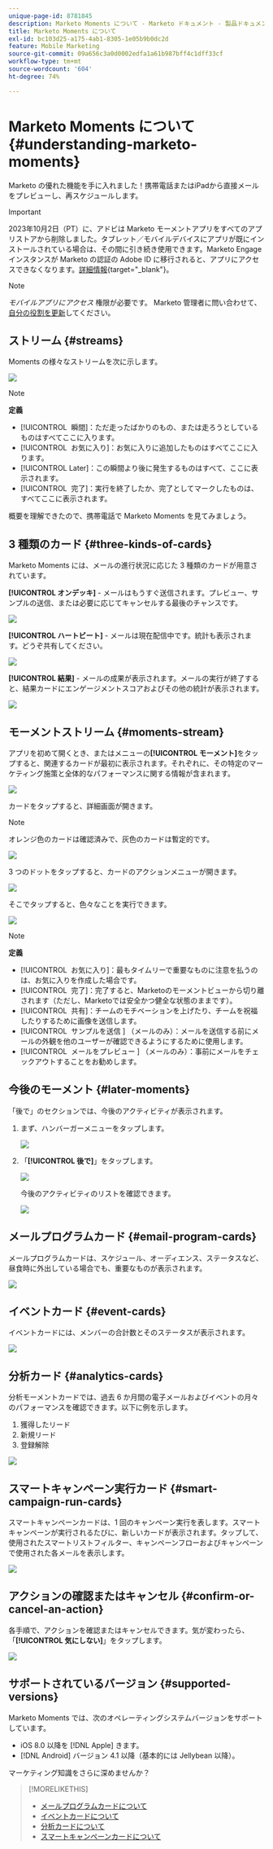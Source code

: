 ```yaml
---
unique-page-id: 8781845
description: Marketo Moments について - Marketo ドキュメント - 製品ドキュメント
title: Marketo Moments について
exl-id: bc103d25-a175-4ab1-8305-1e05b9b0dc2d
feature: Mobile Marketing
source-git-commit: 09a656c3a0d0002edfa1a61b987bff4c1dff33cf
workflow-type: tm+mt
source-wordcount: '604'
ht-degree: 74%

---
```


# Marketo Moments について {#understanding-marketo-moments}

Marketo の優れた機能を手に入れました！携帯電話またはiPadから直接メールをプレビューし、再スケジュールします。

>[!IMPORTANT]
>
>2023年10月2日（PT）に、アドビは Marketo モーメントアプリをすべてのアプリストアから削除しました。タブレット／モバイルデバイスにアプリが既にインストールされている場合は、その間に引き続き使用できます。Marketo Engage インスタンスが Marketo の認証の Adobe ID に移行されると、アプリにアクセスできなくなります。[詳細情報](https://nation.marketo.com/t5/product-discussions/marketo-events-app-and-marketo-moments-app-end-of-life/m-p/340712/highlight/true#M193869){target="_blank"}。

>[!NOTE]
>
>_モバイルアプリにアクセス_ 権限が必要です。 Marketo 管理者に問い合わせて、[自分の役割を更新](/help/marketo/product-docs/administration/users-and-roles/managing-user-roles-and-permissions.md)してください。

## ストリーム {#streams}

Moments の様々なストリームを次に示します。

![](assets/image2015-7-15-15-3a6-3a10.png)

>[!NOTE]
>
>**定義**
>
>* [!UICONTROL &#x200B; 瞬間 &#x200B;]：ただ走ったばかりのもの、または走ろうとしているものはすべてここに入ります。
>* [!UICONTROL &#x200B; お気に入り &#x200B;]：お気に入りに追加したものはすべてここに入ります。
>* [!UICONTROL Later]：この瞬間より後に発生するものはすべて、ここに表示されます。
>* [!UICONTROL &#x200B; 完了 &#x200B;]：実行を終了したか、完了としてマークしたものは、すべてここに表示されます。

概要を理解できたので、携帯電話で Marketo Moments を見てみましょう。

## 3 種類のカード {#three-kinds-of-cards}

Marketo Moments には、メールの進行状況に応じた 3 種類のカードが用意されています。

**[!UICONTROL オンデッキ]** - メールはもうすぐ送信されます。プレビュー、サンプルの送信、または必要に応じてキャンセルする最後のチャンスです。

![](assets/image2015-7-17-11-3a25-3a48.png)

**[!UICONTROL ハートビート]** - メールは現在配信中です。統計も表示されます。どうぞ共有してください。

![](assets/image2015-7-17-11-3a27-3a22.png)

**[!UICONTROL 結果]** - メールの成果が表示されます。メールの実行が終了すると、結果カードにエンゲージメントスコアおよびその他の統計が表示されます。

![](assets/image2015-7-17-11-3a43-3a28.png)

## モーメントストリーム {#moments-stream}

アプリを初めて開くとき、またはメニューの&#x200B;**[!UICONTROL モーメント]**&#x200B;をタップすると、関連するカードが最初に表示されます。それぞれに、その特定のマーケティング施策と全体的なパフォーマンスに関する情報が含まれます。

![](assets/image2015-7-15-10-3a46-3a19.png)

カードをタップすると、詳細画面が開きます。

>[!NOTE]
>
>オレンジ色のカードは確認済みで、灰色のカードは暫定的です。

![](assets/image2015-9-25-9-3a37-3a26.png)

3 つのドットをタップすると、カードのアクションメニューが開きます。

![](assets/image2015-7-15-10-3a47-3a34.png)

そこでタップすると、色々なことを実行できます。

![](assets/image2015-7-15-10-3a49-3a20.png)

>[!NOTE]
>
>**定義**
>
>* [!UICONTROL &#x200B; お気に入り &#x200B;]：最もタイムリーで重要なものに注意を払うのは、お気に入りを作成した場合です。
>* [!UICONTROL &#x200B; 完了 &#x200B;]：完了すると、Marketoのモーメントビューから切り離されます（ただし、Marketoでは安全かつ健全な状態のままです）。
>* [!UICONTROL &#x200B; 共有 &#x200B;]：チームのモチベーションを上げたり、チームを祝福したりするために画像を送信します。
>* [!UICONTROL &#x200B; サンプルを送信 &#x200B;] （メールのみ）：メールを送信する前にメールの外観を他のユーザーが確認できるようにするために使用します。
>* [!UICONTROL &#x200B; メールをプレビュー &#x200B;] （メールのみ）：事前にメールをチェックアウトすることをお勧めします。

## 今後のモーメント {#later-moments}

「後で」のセクションでは、今後のアクティビティが表示されます。

1. まず、ハンバーガーメニューをタップします。

   ![](assets/image2015-7-15-10-3a52-3a5.png)

1. 「**[!UICONTROL 後で]**」をタップします。

   ![](assets/image2015-7-15-10-3a54-3a47.png)

   今後のアクティビティのリストを確認できます。

   ![](assets/image2015-6-29-15-3a24-3a3.png)

## メールプログラムカード {#email-program-cards}

メールプログラムカードは、スケジュール、オーディエンス、ステータスなど、昼食時に外出している場合でも、重要なものが表示されます。

![](assets/image2015-6-29-15-3a31-3a57.png)

## イベントカード {#event-cards}

イベントカードには、メンバーの合計数とそのステータスが表示されます。

![](assets/image2015-6-29-15-3a39-3a12.png)

## 分析カード {#analytics-cards}

分析モーメントカードでは、過去 6 か月間の電子メールおよびイベントの月々のパフォーマンスを確認できます。以下に例を示します。

1. 獲得したリード
1. 新規リード
1. 登録解除

![](assets/image2015-7-6-13-3a26-3a33.png)

## スマートキャンペーン実行カード {#smart-campaign-run-cards}

スマートキャンペーンカードは、1 回のキャンペーン実行を表します。スマートキャンペーンが実行されるたびに、新しいカードが表示されます。タップして、使用されたスマートリストフィルター、キャンペーンフローおよびキャンペーンで使用された各メールを表示します。

![](assets/image2015-9-23-11-3a0-3a54.png)

## アクションの確認またはキャンセル {#confirm-or-cancel-an-action}

各手順で、アクションを確認またはキャンセルできます。気が変わったら、「**[!UICONTROL 気にしない]**」をタップします。

![](assets/image2015-7-14-17-3a11-3a29.png)

## サポートされているバージョン {#supported-versions}

Marketo Moments では、次のオペレーティングシステムバージョンをサポートしています。

* iOS 8.0 以降を [!DNL Apple] きます。
* [!DNL Android] バージョン 4.1 以降（基本的には Jellybean 以降）。

マーケティング知識をさらに深めませんか？

>[!MORELIKETHIS]
>
>* [メールプログラムカードについて](/help/marketo/product-docs/core-marketo-concepts/mobile-apps/marketo-moments/understanding-moments/understanding-email-program-cards.md)
>* [イベントカードについて](/help/marketo/product-docs/core-marketo-concepts/mobile-apps/marketo-moments/understanding-moments/understanding-event-cards.md)
>* [分析カードについて](/help/marketo/product-docs/core-marketo-concepts/mobile-apps/marketo-moments/understanding-moments/understanding-analytics-cards.md)
>* [スマートキャンペーンカードについて](/help/marketo/product-docs/core-marketo-concepts/mobile-apps/marketo-moments/understanding-moments/understanding-smart-campaign-cards.md)
